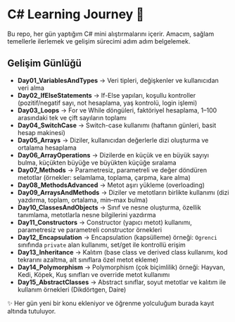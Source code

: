 # C# Learning Journey 🚀

Bu repo, her gün yaptığım C# mini alıştırmalarını içerir.
Amacım, sağlam temellerle ilerlemek ve gelişim sürecimi adım adım belgelemek. 

## Gelişim Günlüğü
- **Day01_VariablesAndTypes** → Veri tipleri, değişkenler ve kullanıcıdan veri alma
- **Day02_IfElseStatements** → If-Else yapıları, koşullu kontroller (pozitif/negatif sayı, not hesaplama, yaş kontrolü, login işlemi)
- **Day03_Loops** → For ve While döngüleri, faktöriyel hesaplama, 1–100 arasındaki tek ve çift sayıların toplamı
- **Day04_SwitchCase** → Switch-case kullanımı (haftanın günleri, basit hesap makinesi)
- **Day05_Arrays** → Diziler, kullanıcıdan değerlerle dizi oluşturma ve ortalama hesaplama
- **Day06_ArrayOperations** → Dizilerde en küçük ve en büyük sayıyı bulma, küçükten büyüğe ve büyükten küçüğe sıralama
- **Day07_Methods** → Parametresiz, parametreli ve değer döndüren metotlar (örnekler: selamlama, toplama, çarpma, kare alma)
- **Day08_MethodsAdvanced** → Metot aşırı yükleme (overloading)
- **Day09_ArraysAndMethods** → Diziler ve metotların birlikte kullanımı (dizi yazdırma, toplam, ortalama, min–max bulma)
- **Day10_ClassesAndObjects** → Sınıf ve nesne oluşturma, özellik tanımlama, metotlarla nesne bilgilerini yazdırma
- **Day11_Constructors** → Constructor (yapıcı metot) kullanımı, parametresiz ve parametreli constructor örnekleri
- **Day12_Encapsulation** → Encapsulation (kapsülleme) örneği: `Ogrenci` sınıfında `private` alan kullanımı, set/get ile kontrollü erişim
- **Day13_Inheritance** → Kalıtım (base class ve derived class kullanımı, kod tekrarını azaltma, alt sınıflara özel metot ekleme)
- **Day14_Polymorphism** → Polymorphism (çok biçimlilik) örneği: Hayvan, Kedi, Köpek, Kuş sınıfları ve override metot kullanımı
- **Day15_AbstractClasses** → Abstract sınıflar, soyut metotlar ve kalıtım ile kullanım örnekleri (Dikdörtgen, Daire)


✨ Her gün yeni bir konu ekleniyor ve öğrenme yolculuğum burada kayıt altında tutuluyor.
